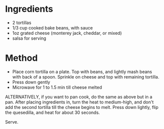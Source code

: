 # Ingredients

-   2 tortillas
-   1/3 cup cooked bake beans, with sauce
-   1oz grated cheese (monterey jack, cheddar, or mixed)
-   salsa for serving

# Method

-   Place corn tortilla on a plate. Top with beans, and lightly mash beans with back of a spoon. Sprinkle on cheese and top with remaining tortilla.
-   Press down gently
-   Microwave for 1 to 1.5 min till cheese melted

ALTERNATIVELY, if you want to pan cook, do the same as above but in a pan. After placing ingredients in, turn the heat to medium-high, and don't add the second tortilla till the cheese begins to melt. Press down lightly, flip the quesedilla, and heat for about 30 seconds.

Serve.
